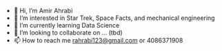- 👋 Hi, I’m Amir Ahrabi
- 👀 I’m interested in Star Trek, Space Facts, and mechanical engineering 
- 🌱 I’m currently learning Data Science 
- 💞️ I’m looking to collaborate on ... (tbd)
- 📫 How to reach me rahrabi123@gmail.com or 4086371908

<!---
reza27ish/reza27ish is a ✨ special ✨ repository because its `README.md` (this file) appears on your GitHub profile.
You can click the Preview link to take a look at your changes.
--->
